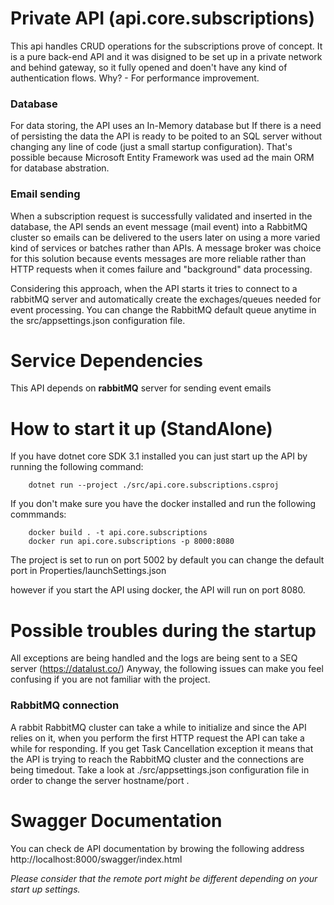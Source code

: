 # Private API (api.core.subscriptions)

This api handles CRUD operations for the subscriptions prove of concept.
It is a pure back-end API and it was disigned to be set up in a private network and behind gateway, so it fully opened and doen't have any kind of authentication flows. Why? - For performance improvement.

### Database

For data storing, the API uses an In-Memory database but If there is a need of persisting the data the API is ready to be poited to an SQL server without changing any line of code (just a small startup configuration).
That's possible because Microsoft Entity Framework was used ad the main ORM for database abstration.

### Email sending

When a subscription request is successfully validated and inserted in the database, the API sends an event message (mail event) into a RabbitMQ cluster so emails can be delivered to the users later on using a more varied kind of services or batches rather than APIs.
A message broker was choice for this solution because events messages are more reliable rather than HTTP requests when it comes failure and "background" data processing.

Considering this approach, when the API starts it tries to connect to a rabbitMQ server and automatically create the exchages/queues  needed for event processing.
You can change the RabbitMQ default queue anytime in the src/appsettings.json configuration file.

# Service Dependencies

This API depends on **rabbitMQ** server for sending event emails 


# How to start it up (StandAlone)

If you have dotnet core SDK 3.1 installed you can just start up the API by running the following command:
```shell
	dotnet run --project ./src/api.core.subscriptions.csproj
```

If you don't make sure you have the docker installed and run the following commmands:
```shell
	docker build . -t api.core.subscriptions
	docker run api.core.subscriptions -p 8000:8080
```
The project is set to run on port 5002 by default
you can change the default port in Properties/launchSettings.json

however if you start the API using docker, the API will run on port 8080.

# Possible troubles during the startup

All exceptions are being handled and the logs are being sent to a SEQ server (https://datalust.co/)
Anyway, the following issues can make you feel confusing if you are not familiar with the project.

### RabbitMQ connection

A rabbit RabbitMQ cluster can take a while to initialize and since the API relies on it, when you perform the first HTTP request the API can take a while for responding.
If you get Task Cancellation exception it means that the API is trying to reach the RabbitMQ cluster and the connections are being timedout.
Take a look at ./src/appsettings.json configuration file in order to change the server hostname/port .

# Swagger Documentation

You can check de API documentation by browing the following address
http://localhost:8000/swagger/index.html

*Please consider that the remote port might be different depending on your start up settings.*
